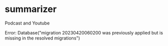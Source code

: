 # summarizer
Podcast and Youtube

Error: Database("migration 20230420060200 was previously applied but is missing in the resolved migrations")